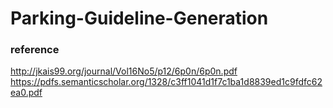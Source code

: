 # Parking-Guideline-Generation











### reference
http://jkais99.org/journal/Vol16No5/p12/6p0n/6p0n.pdf
https://pdfs.semanticscholar.org/1328/c3ff1041d1f7c1ba1d8839ed1c9fdfc62ea0.pdf
